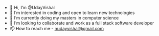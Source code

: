 - 👋 Hi, I’m @UdayVishal
- 👀 I’m interested in coding and open to learn new technologies
- 🌱 I’m currently doing my masters in computer science
- 💞️ I’m looking to collaborate and work as a full stack software developer
- 📫 How to reach me - nudayvishal@gmail.com

<!---
UdayVishal/UdayVishal is a ✨ special ✨ repository because its `README.md` (this file) appears on your GitHub profile.
You can click the Preview link to take a look at your changes.
--->
